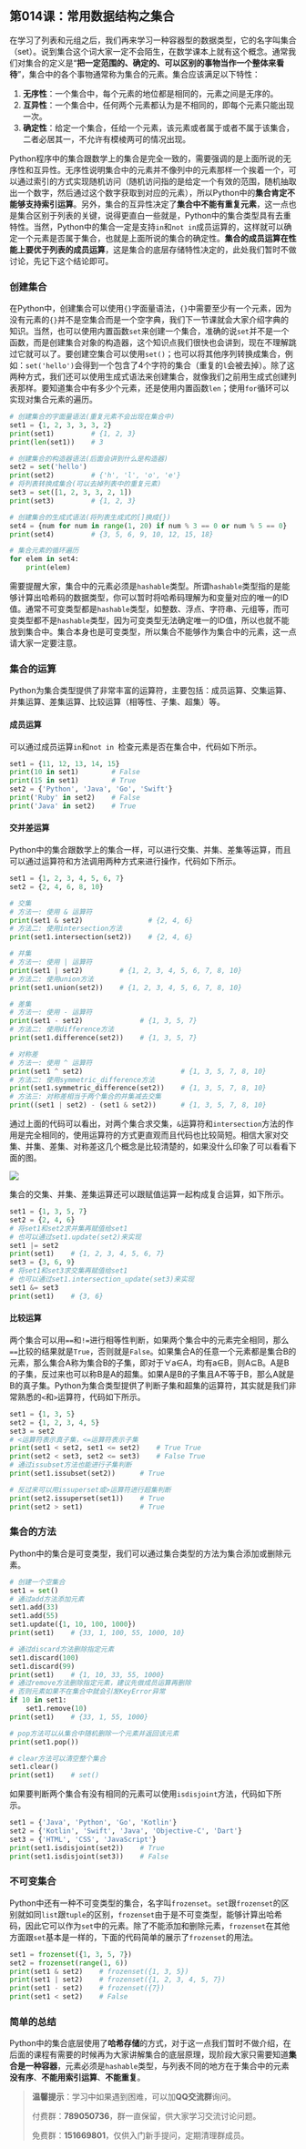 ## 第014课：常用数据结构之集合

在学习了列表和元组之后，我们再来学习一种容器型的数据类型，它的名字叫集合（set）。说到集合这个词大家一定不会陌生，在数学课本上就有这个概念。通常我们对集合的定义是“**把一定范围的、确定的、可以区别的事物当作一个整体来看待**”，集合中的各个事物通常称为集合的元素。集合应该满足以下特性：

1. **无序性**：一个集合中，每个元素的地位都是相同的，元素之间是无序的。
2. **互异性**：一个集合中，任何两个元素都认为是不相同的，即每个元素只能出现一次。
3. **确定性**：给定一个集合，任给一个元素，该元素或者属于或者不属于该集合，二者必居其一，不允许有模棱两可的情况出现。

Python程序中的集合跟数学上的集合是完全一致的，需要强调的是上面所说的无序性和互异性。无序性说明集合中的元素并不像列中的元素那样一个挨着一个，可以通过索引的方式实现随机访问（随机访问指的是给定一个有效的范围，随机抽取出一个数字，然后通过这个数字获取到对应的元素），所以Python中的**集合肯定不能够支持索引运算**。另外，集合的互异性决定了**集合中不能有重复元素**，这一点也是集合区别于列表的关键，说得更直白一些就是，Python中的集合类型具有去重特性。当然，Python中的集合一定是支持`in`和`not in`成员运算的，这样就可以确定一个元素是否属于集合，也就是上面所说的集合的确定性。**集合的成员运算在性能上要优于列表的成员运算**，这是集合的底层存储特性决定的，此处我们暂时不做讨论，先记下这个结论即可。

### 创建集合

在Python中，创建集合可以使用`{}`字面量语法，`{}`中需要至少有一个元素，因为没有元素的`{}`并不是空集合而是一个空字典，我们下一节课就会大家介绍字典的知识。当然，也可以使用内置函数`set`来创建一个集合，准确的说`set`并不是一个函数，而是创建集合对象的构造器，这个知识点我们很快也会讲到，现在不理解跳过它就可以了。要创建空集合可以使用`set()`；也可以将其他序列转换成集合，例如：`set('hello')`会得到一个包含了4个字符的集合（重复的`l`会被去掉）。除了这两种方式，我们还可以使用生成式语法来创建集合，就像我们之前用生成式创建列表那样。要知道集合中有多少个元素，还是使用内置函数`len`；使用`for`循环可以实现对集合元素的遍历。

```Python
# 创建集合的字面量语法(重复元素不会出现在集合中)
set1 = {1, 2, 3, 3, 3, 2}
print(set1)         # {1, 2, 3}
print(len(set1))    # 3

# 创建集合的构造器语法(后面会讲到什么是构造器)
set2 = set('hello')
print(set2)         # {'h', 'l', 'o', 'e'}
# 将列表转换成集合(可以去掉列表中的重复元素)
set3 = set([1, 2, 3, 3, 2, 1])
print(set3)         # {1, 2, 3}

# 创建集合的生成式语法(将列表生成式的[]换成{})
set4 = {num for num in range(1, 20) if num % 3 == 0 or num % 5 == 0}
print(set4)         # {3, 5, 6, 9, 10, 12, 15, 18}

# 集合元素的循环遍历
for elem in set4:
    print(elem)
```

需要提醒大家，集合中的元素必须是`hashable`类型。所谓`hashable`类型指的是能够计算出哈希码的数据类型，你可以暂时将哈希码理解为和变量对应的唯一的ID值。通常不可变类型都是`hashable`类型，如整数、浮点、字符串、元组等，而可变类型都不是`hashable`类型，因为可变类型无法确定唯一的ID值，所以也就不能放到集合中。集合本身也是可变类型，所以集合不能够作为集合中的元素，这一点请大家一定要注意。

### 集合的运算

Python为集合类型提供了非常丰富的运算符，主要包括：成员运算、交集运算、并集运算、差集运算、比较运算（相等性、子集、超集）等。

#### 成员运算

可以通过成员运算`in`和`not in `检查元素是否在集合中，代码如下所示。

```Python
set1 = {11, 12, 13, 14, 15}
print(10 in set1)        # False 
print(15 in set1)        # True
set2 = {'Python', 'Java', 'Go', 'Swift'}
print('Ruby' in set2)    # False
print('Java' in set2)    # True
```

#### 交并差运算

Python中的集合跟数学上的集合一样，可以进行交集、并集、差集等运算，而且可以通过运算符和方法调用两种方式来进行操作，代码如下所示。

```Python
set1 = {1, 2, 3, 4, 5, 6, 7}
set2 = {2, 4, 6, 8, 10}

# 交集
# 方法一: 使用 & 运算符
print(set1 & set2)                # {2, 4, 6}
# 方法二: 使用intersection方法
print(set1.intersection(set2))    # {2, 4, 6}

# 并集
# 方法一: 使用 | 运算符
print(set1 | set2)         # {1, 2, 3, 4, 5, 6, 7, 8, 10}
# 方法二: 使用union方法
print(set1.union(set2))    # {1, 2, 3, 4, 5, 6, 7, 8, 10}

# 差集
# 方法一: 使用 - 运算符
print(set1 - set2)              # {1, 3, 5, 7}
# 方法二: 使用difference方法
print(set1.difference(set2))    # {1, 3, 5, 7}

# 对称差
# 方法一: 使用 ^ 运算符
print(set1 ^ set2)                        # {1, 3, 5, 7, 8, 10}
# 方法二: 使用symmetric_difference方法
print(set1.symmetric_difference(set2))    # {1, 3, 5, 7, 8, 10}
# 方法三: 对称差相当于两个集合的并集减去交集
print((set1 | set2) - (set1 & set2))      # {1, 3, 5, 7, 8, 10}
```

通过上面的代码可以看出，对两个集合求交集，`&`运算符和`intersection`方法的作用是完全相同的，使用运算符的方式更直观而且代码也比较简短。相信大家对交集、并集、差集、对称差这几个概念是比较清楚的，如果没什么印象了可以看看下面的图。

![](res/set.png)

集合的交集、并集、差集运算还可以跟赋值运算一起构成复合运算，如下所示。

```Python
set1 = {1, 3, 5, 7}
set2 = {2, 4, 6}
# 将set1和set2求并集再赋值给set1
# 也可以通过set1.update(set2)来实现
set1 |= set2
print(set1)    # {1, 2, 3, 4, 5, 6, 7}
set3 = {3, 6, 9}
# 将set1和set3求交集再赋值给set1
# 也可以通过set1.intersection_update(set3)来实现
set1 &= set3
print(set1)    # {3, 6}
```

#### 比较运算

两个集合可以用`==`和`!=`进行相等性判断，如果两个集合中的元素完全相同，那么`==`比较的结果就是`True`，否则就是`False`。如果集合A的任意一个元素都是集合B的元素，那么集合A称为集合B的子集，即对于∀a∈A，均有a∈B，则A⊆B。A是B的子集，反过来也可以称B是A的超集。如果A是B的子集且A不等于B，那么A就是B的真子集。Python为集合类型提供了判断子集和超集的运算符，其实就是我们非常熟悉的`<`和`>`运算符，代码如下所示。

```Python
set1 = {1, 3, 5}
set2 = {1, 2, 3, 4, 5}
set3 = set2
# <运算符表示真子集，<=运算符表示子集
print(set1 < set2, set1 <= set2)    # True True
print(set2 < set3, set2 <= set3)    # False True
# 通过issubset方法也能进行子集判断
print(set1.issubset(set2))      # True

# 反过来可以用issuperset或>运算符进行超集判断
print(set2.issuperset(set1))    # True
print(set2 > set1)              # True
```


### 集合的方法

Python中的集合是可变类型，我们可以通过集合类型的方法为集合添加或删除元素。

```Python
# 创建一个空集合
set1 = set()
# 通过add方法添加元素
set1.add(33)
set1.add(55)
set1.update({1, 10, 100, 1000})
print(set1)    # {33, 1, 100, 55, 1000, 10}

# 通过discard方法删除指定元素
set1.discard(100)
set1.discard(99)
print(set1)    # {1, 10, 33, 55, 1000}
# 通过remove方法删除指定元素，建议先做成员运算再删除
# 否则元素如果不在集合中就会引发KeyError异常
if 10 in set1:
    set1.remove(10)
print(set1)    # {33, 1, 55, 1000}

# pop方法可以从集合中随机删除一个元素并返回该元素
print(set1.pop())

# clear方法可以清空整个集合
set1.clear()
print(set1)    # set()
```

如果要判断两个集合有没有相同的元素可以使用`isdisjoint`方法，代码如下所示。

```Python
set1 = {'Java', 'Python', 'Go', 'Kotlin'}
set2 = {'Kotlin', 'Swift', 'Java', 'Objective-C', 'Dart'}
set3 = {'HTML', 'CSS', 'JavaScript'}
print(set1.isdisjoint(set2))    # True
print(set1.isdisjoint(set3))    # False
```

### 不可变集合

Python中还有一种不可变类型的集合，名字叫`frozenset`。`set`跟`frozenset`的区别就如同`list`跟`tuple`的区别，`frozenset`由于是不可变类型，能够计算出哈希码，因此它可以作为`set`中的元素。除了不能添加和删除元素，`frozenset`在其他方面跟`set`基本是一样的，下面的代码简单的展示了`frozenset`的用法。

```Python
set1 = frozenset({1, 3, 5, 7})
set2 = frozenset(range(1, 6))
print(set1 & set2)    # frozenset({1, 3, 5})
print(set1 | set2)    # frozenset({1, 2, 3, 4, 5, 7})
print(set1 - set2)    # frozenset({7})
print(set1 < set2)    # False
```

### 简单的总结

Python中的集合底层使用了**哈希存储**的方式，对于这一点我们暂时不做介绍，在后面的课程有需要的时候再为大家讲解集合的底层原理，现阶段大家只需要知道**集合是一种容器**，元素必须是`hashable`类型，与列表不同的地方在于集合中的元素**没有序**、**不能用索引运算**、**不能重复**。

> **温馨提示**：学习中如果遇到困难，可以加**QQ交流群**询问。
>
> 付费群：**789050736**，群一直保留，供大家学习交流讨论问题。
>
> 免费群：**151669801**，仅供入门新手提问，定期清理群成员。
